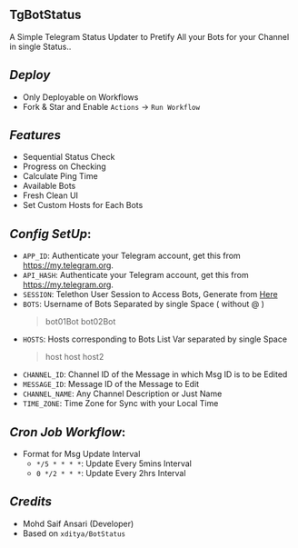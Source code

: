 ## TgBotStatus
A Simple Telegram Status Updater to Pretify All your Bots for your Channel in single Status..

## ***Deploy***
- Only Deployable on Workflows
- Fork & Star and Enable `Actions` -> `Run Workflow`

## ***Features***
- Sequential Status Check
- Progress on Checking 
- Calculate Ping Time
- Available Bots
- Fresh Clean UI
- Set Custom Hosts for Each Bots

## ***Config SetUp***:
- `APP_ID`: Authenticate your Telegram account, get this from https://my.telegram.org.
- `API_HASH`: Authenticate your Telegram account, get this from https://my.telegram.org.
- `SESSION`: Telethon User Session to Access Bots, Generate from [Here](https://colab.research.google.com/drive/1wjYvtwUo5zDsUvukyafAR9Of-2NYkKsu)
- `BOTS`: Username of Bots Separated by single Space ( without @ )
  > bot01Bot bot02Bot
- `HOSTS`: Hosts corresponding to Bots List Var separated by single Space
  > host host host2
- `CHANNEL_ID`: Channel ID of the Message in which Msg ID is to be Edited
- `MESSAGE_ID`: Message ID of the Message to Edit
- `CHANNEL_NAME`: Any Channel Description or Just Name
- `TIME_ZONE`: Time Zone for Sync with your Local Time

## ***Cron Job Workflow***:
- Format for Msg Update Interval
  - `*/5 * * * *`: Update Every 5mins Interval
  - `0 */2 * * *`: Update Every 2hrs Interval

## ***Credits***
- Mohd Saif Ansari (Developer)
- Based on `xditya/BotStatus`
